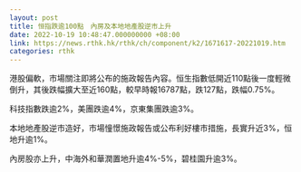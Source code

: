 ```yaml
---
layout: post
title: 恒指跌逾100點　內房及本地地產股逆市上升
date: 2022-10-19 10:48:47.000000000 +08:00
link: https://news.rthk.hk/rthk/ch/component/k2/1671617-20221019.htm
categories: rthk
---
```


港股偏軟，市場關注即將公布的施政報告內容。恒生指數低開近110點後一度輕微倒升，其後跌幅擴大至近160點，較早時報16787點，跌127點，跌幅0.75%。

科技指數跌逾2%，美團跌逾4%，京東集團跌逾3%。

本地地產股逆市造好，市場憧憬施政報告或公布利好樓市措施，長實升近3%，恒地升逾1%。

內房股亦上升，中海外和華潤置地升逾4%-5%，碧桂園升逾3%。
